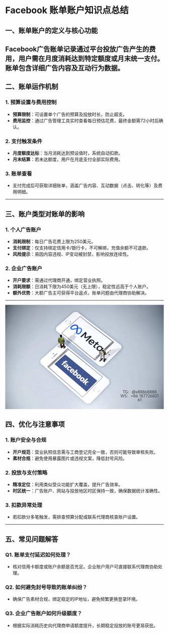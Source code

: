 # Facebook 账单账户知识点总结
## 一、账单账户的定义与核心功能  
Facebook广告账单记录通过平台投放广告产生的费用，用户需在月度消耗达到特定额度或月末统一支付。账单包含详细广告内容及互动行为数据。
---
## 二、账单运作机制  
### 1. **预算设置与费用控制**  
- **预算限制**：可设置单个广告的预算及投放时长，防止超支。  
- **费用监控**：通过广告管理工具实时查看每日预估花费，最终金额需72小时后确认。  
### 2. **支付触发条件**  
- **月度额度达标**：当月消耗达到预设值时，系统自动扣款。  
- **月末结算**：若未达额度，用户在月底支付全部实际费用。  
### 3. **账单查看**  
- 支付完成后可获取详细账单，涵盖广告内容、互动数据（点击、转化等）及费用明细。  
---
## 三、账户类型对账单的影响  
### 1. **个人广告账户**  
- **消耗限制**：每日广告花费上限为250美元。  
- **支付绑定**：仅支持绑定信用卡/银行卡，不可解绑，充值余额不可退款。  
- **风险提示**：易因内容违规、IP变动被封禁，影响投放连续性。  
### 2. **企业广告账户**  
- **开户要求**：需通过代理商开通，绑定营业执照。  
- **消耗限额**：日消耗下限为450美元（无上限），稳定性远高于个人账户。  
- **额外优势**：大额广告主可获得平台返点，账单问题由代理商协助解决。  
---
![替代文字](微信图片_20250331131736.jpg)
## 四、优化与注意事项  
### 1. **账户安全与合规**  
- **开户规范**：营业执照信息需与工商登记完全一致，否则可能导致审核失败。  
- **素材合规**：避免使用暴露图片或违规文案，降低封号风险。  
### 2. **投放与支付策略**  
- **精准定位**：利用类似受众功能扩大覆盖，提升广告效率。  
- **时区统一**：广告账户、网站与投放地区时区保持一致，确保数据统计准确性。  
### 3. **扣款异常处理**  
- 若扣款分多笔触发，需排查预算分配或联系代理商核查账户设置。  
---
## 五、常见问题解答  
### Q1. **账单支付延迟如何处理？**  
- 核对信用卡额度或账户余额是否充足。企业账户用户可直接联系代理商协助处理。  
### Q2. **如何避免封号导致的账单纠纷？**  
- 确保广告素材合规，绑定稳定的IP地址，避免频繁更换登录环境。  
### Q3. **企业广告账户如何升级额度？**  
- 根据实际消耗历史向代理商申请额度提升，长期稳定投放的账号更易获批。
